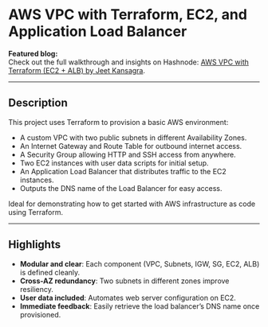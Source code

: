 # AWS VPC with Terraform, EC2, and Application Load Balancer

**Featured blog:**  
Check out the full walkthrough and insights on Hashnode: [AWS VPC with Terraform (EC2 + ALB) by Jeet Kansagra](https://jeetkansagra.hashnode.dev/aws-vpc-with-terraform-ec2-alb).

---

## Description

This project uses Terraform to provision a basic AWS environment:
- A custom VPC with two public subnets in different Availability Zones.
- An Internet Gateway and Route Table for outbound internet access.
- A Security Group allowing HTTP and SSH access from anywhere.
- Two EC2 instances with user data scripts for initial setup.
- An Application Load Balancer that distributes traffic to the EC2 instances.
- Outputs the DNS name of the Load Balancer for easy access.

Ideal for demonstrating how to get started with AWS infrastructure as code using Terraform.

---

## Highlights

- **Modular and clear**: Each component (VPC, Subnets, IGW, SG, EC2, ALB) is defined cleanly.
- **Cross-AZ redundancy**: Two subnets in different zones improve resiliency.
- **User data included**: Automates web server configuration on EC2.
- **Immediate feedback**: Easily retrieve the load balancer’s DNS name once provisioned.

